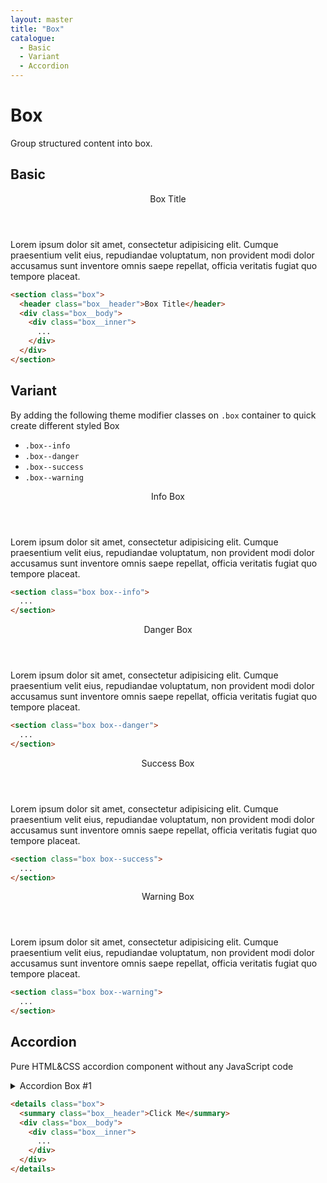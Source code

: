 ```yaml
---
layout: master
title: "Box"
catalogue:
  - Basic
  - Variant
  - Accordion
---
```


# Box
Group structured content into box.

## Basic

<section class="snippet">
  <div class="snippet__preview">
    <section class="box">
      <header class="box__header">Box Title</header>
      <div class="box__body">
        <div class="box__inner">
          <p>
            Lorem ipsum dolor sit amet, consectetur adipisicing elit. Cumque praesentium velit eius, repudiandae voluptatum, non provident modi dolor accusamus sunt inventore omnis saepe repellat, officia veritatis fugiat quo tempore placeat.
          </p>
        </div>
      </div>
    </section>
  </div>
  <div class="snippet__source">

```html
<section class="box">
  <header class="box__header">Box Title</header>
  <div class="box__body">
    <div class="box__inner">
      ...
    </div>
  </div>
</section>
```

  </div>
</section>

## Variant

By adding the following theme modifier classes on <code>.box</code> container to quick create different styled Box

- `.box--info`
- `.box--danger`
- `.box--success`
- `.box--warning`

<section class="snippet">
  <div class="snippet__preview">
    <section class="box box--info">
      <header class="box__header">Info Box</header>
      <div class="box__body">
        <div class="box__inner">
          <p>
            Lorem ipsum dolor sit amet, consectetur adipisicing elit. Cumque praesentium velit eius, repudiandae voluptatum, non provident modi dolor accusamus sunt inventore omnis saepe repellat, officia veritatis fugiat quo tempore placeat.
          </p>
        </div>
      </div>
    </section>
    <!-- END .box -->
  </div>
  <div class="snippet__source">

```html
<section class="box box--info">
  ...
</section>
```

  </div>
</section>

<section class="snippet">
  <div class="snippet__preview">
    <section class="box box--danger">
      <header class="box__header">Danger Box</header>
      <div class="box__body">
        <div class="box__inner">
          <p>
            Lorem ipsum dolor sit amet, consectetur adipisicing elit. Cumque praesentium velit eius, repudiandae voluptatum, non provident modi dolor accusamus sunt inventore omnis saepe repellat, officia veritatis fugiat quo tempore placeat.
          </p>
        </div>
      </div>
    </section>
    <!-- END .box -->
  </div>
  <div class="snippet__source">

```html
<section class="box box--danger">
  ...
</section>
```

  </div>
</section>

<section class="snippet">
  <div class="snippet__preview">
    <section class="box box--success">
      <header class="box__header">Success Box</header>
      <div class="box__body">
        <div class="box__inner">
          <p>
            Lorem ipsum dolor sit amet, consectetur adipisicing elit. Cumque praesentium velit eius, repudiandae voluptatum, non provident modi dolor accusamus sunt inventore omnis saepe repellat, officia veritatis fugiat quo tempore placeat.
          </p>
        </div>
      </div>
    </section>
    <!-- END .box -->
  </div>
  <div class="snippet__source">

```html
<section class="box box--success">
  ...
</section>
```

  </div>
</section>

<section class="snippet">
  <div class="snippet__preview">
    <section class="box box--warning">
      <header class="box__header">Warning Box</header>
      <div class="box__body">
        <div class="box__inner">
          <p>
            Lorem ipsum dolor sit amet, consectetur adipisicing elit. Cumque praesentium velit eius, repudiandae voluptatum, non provident modi dolor accusamus sunt inventore omnis saepe repellat, officia veritatis fugiat quo tempore placeat.
          </p>
        </div>
      </div>
    </section>
    <!-- END .box -->
  </div>
  <div class="snippet__source">

```html
<section class="box box--warning">
  ...
</section>
```

  </div>
</section>

## Accordion

Pure HTML&CSS accordion component without any JavaScript code

<section class="snippet">
  <div class="snippet__preview">
    <details class="box">
      <summary class="box__header">Accordion Box #1</summary>
      <div class="box__body">
        <div class="box__inner">
          <p>
            Lorem ipsum dolor sit amet, consectetur adipisicing elit. Cumque praesentium velit eius, repudiandae voluptatum, non provident modi dolor accusamus sunt inventore omnis saepe repellat, officia veritatis fugiat quo tempore placeat.
          </p>
        </div>
      </div>
    </details>
  </div>
  <div class="snippet__source">

```html
<details class="box">
  <summary class="box__header">Click Me</summary>
  <div class="box__body">
    <div class="box__inner">
      ...
    </div>
  </div>
</details>
```

  </div>
</section>
